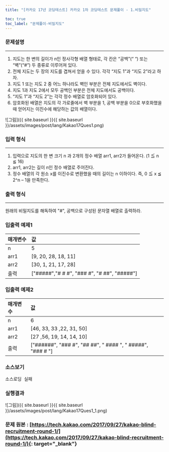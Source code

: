 ```yaml
---
title: "[카카오 17년 코딩테스트] 카카오 1차 코딩테스트 문제풀이 - 1.비밀지도"

toc: true
toc_label: "문제풀이-비밀지도"
---
```


### 문제설명 
---
1. 지도는 한 변의 길이가 n인 정사각형 배열 형태로, 각 칸은 “공백”(“ “) 또는 “벽”(“#”) 두 종류로 이루어져 있다.
2. 전체 지도는 두 장의 지도를 겹쳐서 얻을 수 있다. 각각 “지도 1”과 “지도 2”라고 하자. 
3. 지도 1 또는 지도 2 중 어느 하나라도 벽인 부분은 전체 지도에서도 벽이다. 
4. 지도 1과 지도 2에서 모두 공백인 부분은 전체 지도에서도 공백이다.
5. “지도 1”과 “지도 2”는 각각 정수 배열로 암호화되어 있다.
6. 암호화된 배열은 지도의 각 가로줄에서 벽 부분을 1, 공백 부분을 0으로 부호화했을 때 얻어지는 이진수에 해당하는 값의 배열이다.  

![그림]({{ site.baseurl }}{{ site.baseurl }}/assets/images/post/lang/Kakao17Ques1.png)

### 입력 형식
---
1. 입력으로 지도의 한 변 크기 n 과 2개의 정수 배열 arr1, arr2가 들어온다. (1 ≦ n ≦ 16)
2. arr1, arr2는 길이 n인 정수 배열로 주어진다.
3. 정수 배열의 각 원소 x를 이진수로 변환했을 때의 길이는 n 이하이다. 즉, 0 ≦ x ≦ 2^n – 1을 만족한다.

### 출력 형식
---
원래의 비밀지도를 해독하여 "#", 공백으로 구성된 문자열 배열로 출력하라.


### 입출력 예제1

| 매개변수      | 값    |
| :----         | :----     |
| n         | 5     |
| arr1      | [9, 20, 28, 18, 11] |
| arr2      | [30, 1, 21, 17, 28] |
| 출력      | ["#####","# # #", "### #", "# ##", "#####"] |

### 입출력 예제2

| 매개변수 | 값 |
| :---- | :---- |
| n | 6 |
|arr1 | [46, 33, 33 ,22, 31, 50] |
|arr2 | [27 ,56, 19, 14, 14, 10] |
|출력 | ["######", "### #", "## ##", " #### ", " #####", "### # "] |

### 소스보기
<pre id="show1" class="show-json-from-git">소스로딩 실패</pre>
<script>showJsonFromGit('{{ site.repository_raw }}/kakao/Kakao17Ques1.java', 'show1', '500px');</script>


### 실행결과
![그림]({{ site.baseurl }}{{ site.baseurl }}/assets/images/post/lang/Kakao17Ques1_1.png)


 ### 문제 원본 : [https://tech.kakao.com/2017/09/27/kakao-blind-recruitment-round-1/](https://tech.kakao.com/2017/09/27/kakao-blind-recruitment-round-1/){: target="_blank"}
